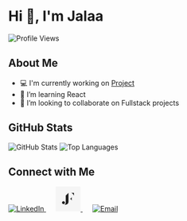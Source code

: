 # Hi 👋, I'm Jalaa

![Profile Views](https://komarev.com/ghpvc/?username=jalaafarhat&color=blue)

## About Me
- 💻 I'm currently working on [Project](https://github.com/jalaafarhat/AIContentGenerator)
- 🌱 I’m learning React
- 👯 I’m looking to collaborate on Fullstack projects

## GitHub Stats
![GitHub Stats](https://github-readme-stats.vercel.app/api?username=jalaafarhat&show_icons=true&theme=radical)
![Top Languages](https://github-readme-stats.vercel.app/api/top-langs/?username=jalaafarhat&layout=compact&theme=radical)

## Connect with Me
<div>
  <a href="https://www.linkedin.com/in/jalaa-farhat-642525205/" target="_blank">
    <img src="https://static.vecteezy.com/system/resources/previews/023/986/608/non_2x/linkedin-logo-linkedin-logo-transparent-linkedin-icon-transparent-free-free-png.png" alt="LinkedIn" width="60" height="60">
  </a>
    &nbsp;&nbsp;&nbsp;&nbsp;
  <a href="https://jalaafarhat.com" target="_blank">
    <img src="https://github.com/jalaafarhat/jalaa-farhat-portfolio/blob/main/public/JF%20Logo.jpeg" alt="Portfolio" width="50" height="50">
  </a>
    &nbsp;&nbsp;&nbsp;&nbsp;
  <a href="mailto:jalaa.c.m@gmail.com" target="_blank">
    <img src="https://static.vecteezy.com/system/resources/previews/020/964/377/non_2x/gmail-mail-icon-for-web-design-free-png.png" alt="Email" width="50" height="50">
  </a>
</div>
